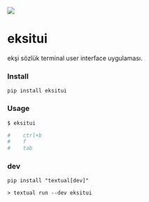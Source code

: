 ![](https://user-images.githubusercontent.com/16024979/199992222-a4c78fb2-3fff-4955-b7fc-d783c6f2ebc7.png)

# eksitui

ekşi sözlük terminal user interface uygulaması.

### Install

```
pip install eksitui
```

### Usage

```
$ eksitui
```

```python
#    ctrl+b
#    f
#    tab
```

### dev

```
pip install "textual[dev]"
```

```
> textual run --dev eksitui
```
